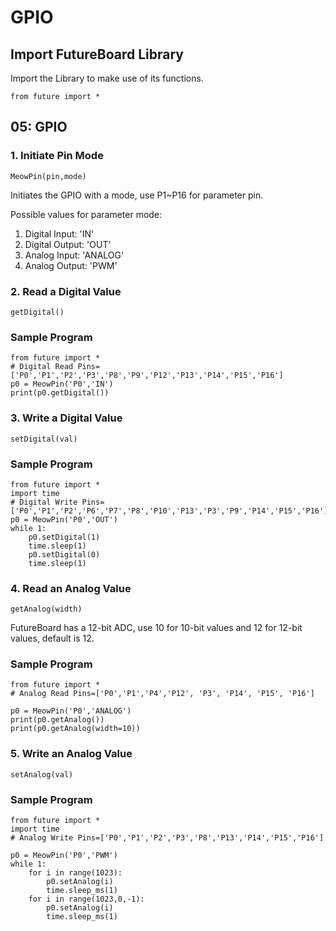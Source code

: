 # GPIO

## Import FutureBoard Library

Import the Library to make use of its functions.

    from future import *
    
## 05: GPIO

### 1. Initiate Pin Mode

    MeowPin(pin,mode)
    
Initiates the GPIO with a mode, use P1~P16 for parameter pin.

Possible values for parameter mode:
1. Digital Input: 'IN'
2. Digital Output: 'OUT' 
3. Analog Input: 'ANALOG'  
4. Analog Output: 'PWM'

### 2. Read a Digital Value

    getDigital() 

### Sample Program

    from future import *
    # Digital Read Pins=['P0','P1','P2','P3','P8','P9','P12','P13','P14','P15','P16']
    p0 = MeowPin('P0','IN')
    print(p0.getDigital())

### 3. Write a Digital Value

    setDigital(val)
    
### Sample Program

    from future import *
    import time
    # Digital Write Pins=['P0','P1','P2','P6','P7','P8','P10','P13','P3','P9','P14','P15','P16']
    p0 = MeowPin('P0','OUT')
    while 1:
        p0.setDigital(1)
        time.sleep(1)
        p0.setDigital(0)
        time.sleep(1)
        
### 4. Read an Analog Value

    getAnalog(width)
    
FutureBoard has a 12-bit ADC, use 10 for 10-bit values and 12 for 12-bit values, default is 12.

### Sample Program

    from future import *
    # Analog Read Pins=['P0','P1','P4','P12', 'P3', 'P14', 'P15', 'P16']
    
    p0 = MeowPin('P0','ANALOG')
    print(p0.getAnalog())
    print(p0.getAnalog(width=10))
    
### 5. Write an Analog Value

    setAnalog(val)

### Sample Program
    
    from future import *
    import time
    # Analog Write Pins=['P0','P1','P2','P3','P8','P13','P14','P15','P16']
    
    p0 = MeowPin('P0','PWM')
    while 1:
        for i in range(1023): 
            p0.setAnalog(i)
            time.sleep_ms(1)
        for i in range(1023,0,-1): 
            p0.setAnalog(i)
            time.sleep_ms(1)
            
